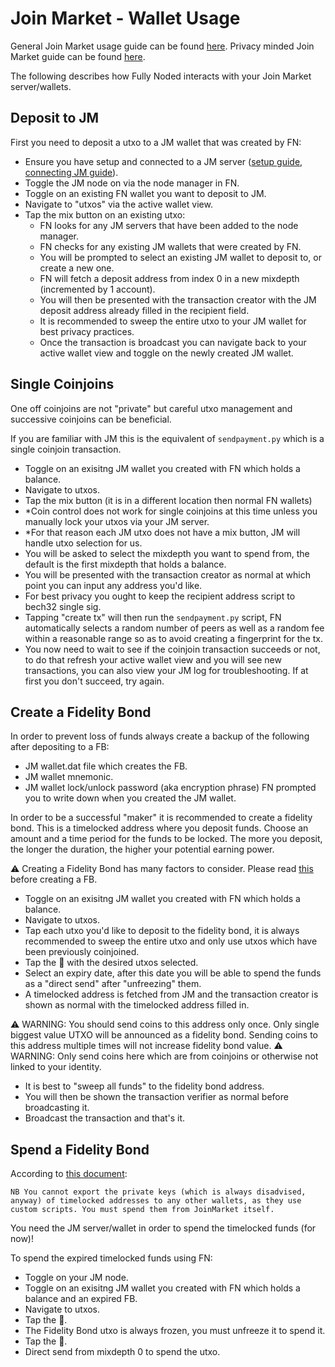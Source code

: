 # Join Market - Wallet Usage

General Join Market usage guide can be found [here](https://github.com/JoinMarket-Org/joinmarket-clientserver/blob/master/docs/USAGE.md).
Privacy minded Join Market guide can be found [here](https://github.com/openoms/bitcoin-tutorials/blob/master/joinmarket/joinmarket_private_flow.md).

The following describes how Fully Noded interacts with your Join Market server/wallets.

## Deposit to JM

First you need to deposit a utxo to a JM wallet that was created by FN:
- Ensure you have setup and connected to a JM server ([setup guide](ccc), [connecting JM guide]()).
- Toggle the JM node on via the node manager in FN.
- Toggle on an existing FN wallet you want to deposit to JM.
- Navigate to "utxos" via the active wallet view.
- Tap the mix button on an existing utxo:
    - FN looks for any JM servers that have been added to the node manager.
    - FN checks for any existing JM wallets that were created by FN.
    - You will be prompted to select an existing JM wallet to deposit to, or create a new one.
    - FN will fetch a deposit address from index 0 in a new mixdepth (incremented by 1 account).
    - You will then be presented with the transaction creator with the JM deposit address already filled in the recipient field.
    - It is recommended to sweep the entire utxo to your JM wallet for best privacy practices.
    - Once the transaction is broadcast you can navigate back to your active wallet view and toggle on the newly created JM wallet.
    
## Single Coinjoins

One off coinjoins are not "private" but careful utxo management and successive coinjoins can be beneficial.

If you are familiar with JM this is the equivalent of `sendpayment.py` which is a single coinjoin transaction.
- Toggle on an exisitng JM wallet you created with FN which holds a balance.
- Navigate to utxos.
- Tap the mix button (it is in a different location then normal FN wallets)
- *Coin control does not work for single coinjoins at this time unless you manually lock your utxos via your JM server.
- *For that reason each JM utxo does not have a mix button, JM will handle utxo selection for us.
- You will be asked to select the mixdepth you want to spend from, the default is the first mixdepth that holds a balance.
- You will be presented with the transaction creator as normal at which point you can input any address you'd like.
- For best privacy you ought to keep the recipient address script to bech32 single sig.
- Tapping "create tx" will then run the `sendpayment.py` script, FN automatically selects a random number of peers as well as a random fee within a reasonable range so as to avoid creating a fingerprint for the tx.
- You now need to wait to see if the coinjoin transaction succeeds or not, to do that refresh your active wallet view and you will see new transactions, you can also view your JM log for troubleshooting. If at first you don't succeed, try again.

## Create a Fidelity Bond

In order to prevent loss of funds always create a backup of the following after depositing to a FB:
- JM wallet.dat file which creates the FB.
- JM wallet mnemonic.
- JM wallet lock/unlock password (aka encryption phrase) FN prompted you to write down when you created the JM wallet. 

In order to be a successful "maker" it is recommended to create a fidelity bond. This is a timelocked address where you deposit funds. 
Choose an amount and a time period for the funds to be locked. The more you deposit, the longer the duration, the higher your potential earning power.

⚠️ Creating a Fidelity Bond has many factors to consider. Please read [this](https://github.com/JoinMarket-Org/joinmarket-clientserver/blob/master/docs/fidelity-bonds.md) before creating a FB.

- Toggle on an exisitng JM wallet you created with FN which holds a balance.
- Navigate to utxos.
- Tap each utxo you'd like to deposit to the fidelity bond, it is always recommended to sweep the entire utxo and only use utxos which have been previously coinjoined.
- Tap the 􀗕 with the desired utxos selected.
- Select an expiry date, after this date you will be able to spend the funds as a "direct send" after "unfreezing" them.
- A timelocked address is fetched from JM and the transaction creator is shown as normal with the timelocked address filled in.

⚠️ WARNING: You should send coins to this address only once. Only single biggest value UTXO will be announced as a fidelity bond. Sending coins to this address multiple times will not increase fidelity bond value. 
⚠️ WARNING: Only send coins here which are from coinjoins or otherwise not linked to your identity.

- It is best to "sweep all funds" to the fidelity bond address.
- You will then be shown the transaction verifier as normal before broadcasting it.
- Broadcast the transaction and that's it.

## Spend a Fidelity Bond

According to [this document](https://github.com/JoinMarket-Org/joinmarket-clientserver/blob/7ed57d17ca52cc4a18d985db6f1da352d07c8357/docs/fidelity-bonds.md?plain=1#L154):
```
NB You cannot export the private keys (which is always disadvised, anyway) of timelocked addresses to any other wallets, as they use custom scripts. You must spend them from JoinMarket itself.
```
You need the JM server/wallet in order to spend the timelocked funds (for now)!

To spend the expired timelocked funds using FN: 
- Toggle on your JM node.
- Toggle on an exisitng JM wallet you created with FN which holds a balance and an expired FB.
- Navigate to utxos.
- Tap the 􀗕.
- The Fidelity Bond utxo is always frozen, you must unfreeze it to spend it.
- Tap the 􀗕.
- Direct send from mixdepth 0 to spend the utxo.


